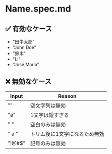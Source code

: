 # Name.spec.md

## ✅ 有効なケース

- "田中太郎"
- "John Doe"
- "鈴木"
- "Li"
- "José María"

## ❌ 無効なケース

| Input       | Reason                          |
|-------------|---------------------------------|
| ""          | 空文字列は無効                  |
| "a"         | 1文字は短すぎる                |
| "   "       | 空白のみは無効                  |
| " a "       | トリム後に1文字になるため無効  |
| "!@#$"      | 記号のみは無効                  |
